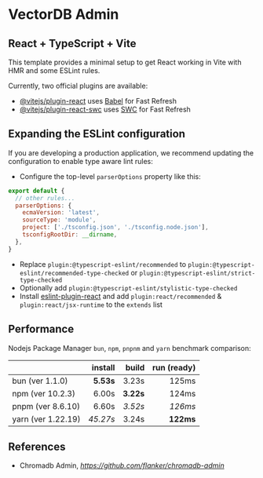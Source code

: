 # VectorDB Admin

## React + TypeScript + Vite

This template provides a minimal setup to get React working in Vite with HMR and some ESLint rules.

Currently, two official plugins are available:

- [@vitejs/plugin-react](https://github.com/vitejs/vite-plugin-react/blob/main/packages/plugin-react/README.md) uses [Babel](https://babeljs.io/) for Fast Refresh
- [@vitejs/plugin-react-swc](https://github.com/vitejs/vite-plugin-react-swc) uses [SWC](https://swc.rs/) for Fast Refresh

## Expanding the ESLint configuration

If you are developing a production application, we recommend updating the configuration to enable type aware lint rules:

- Configure the top-level `parserOptions` property like this:

```js
export default {
  // other rules...
  parserOptions: {
    ecmaVersion: 'latest',
    sourceType: 'module',
    project: ['./tsconfig.json', './tsconfig.node.json'],
    tsconfigRootDir: __dirname,
  },
}
```

- Replace `plugin:@typescript-eslint/recommended` to `plugin:@typescript-eslint/recommended-type-checked` or `plugin:@typescript-eslint/strict-type-checked`
- Optionally add `plugin:@typescript-eslint/stylistic-type-checked`
- Install [eslint-plugin-react](https://github.com/jsx-eslint/eslint-plugin-react) and add `plugin:react/recommended` & `plugin:react/jsx-runtime` to the `extends` list

## Performance

Nodejs Package Manager `bun`, `npm`, `pnpnm` and `yarn` benchmark comparison:

|                    |  install  |   build   | run (ready) |
| :----------------- | --------: | --------: | ----------: |
| bun (ver 1.1.0)    | **5.53s** |   3.23s   |    125ms    |
| npm (ver 10.2.3)   |   6.00s   | **3.22s** |    124ms    |
| pnpm (ver 8.6.10)  |   6.60s   |  _3.52s_  |   _126ms_   |
| yarn (ver 1.22.19) | _45.27s_  |   3.24s   |  **122ms**  |


## References

- Chromadb Admin, _https://github.com/flanker/chromadb-admin_
